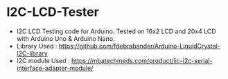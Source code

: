 # I2C-LCD-Tester
- I2C LCD Testing code for Arduino. Tested on 16x2 LCD and 20x4 LCD with Arduino Uno & Arduino Nano.
- Library Used : https://github.com/fdebrabander/Arduino-LiquidCrystal-I2C-library
- I2C module Used : https://mbatechmeds.com/product/iic-i2c-serial-interface-adapter-module/
